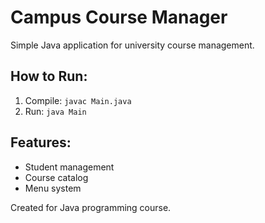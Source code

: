 # Campus Course Manager

Simple Java application for university course management.

## How to Run:
1. Compile: `javac Main.java`
2. Run: `java Main`

## Features:
- Student management
- Course catalog
- Menu system

Created for Java programming course.